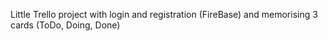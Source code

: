 Little Trello project with login and registration (FireBase) and memorising 3 cards (ToDo, Doing, Done)
